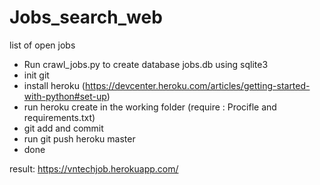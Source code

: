 # Jobs_search_web
list of open jobs
- Run crawl_jobs.py to create database jobs.db using sqlite3
- init git
- install heroku (https://devcenter.heroku.com/articles/getting-started-with-python#set-up)
- run heroku create in the working folder (require : Procifle and requirements.txt)
- git add and commit
- run git push heroku master
- done

result: https://vntechjob.herokuapp.com/
